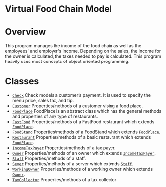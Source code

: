 # Virtual Food Chain Model  
# Overview  
This program manages the income of the food chain as well as the employees' and employer's income. Depending on the sales, the income for the owner is calculated, the taxes needed to pay is calculated. This program heavily uses most concepts of object oriented programming.
# Classes
  - [`Check`](Check.java) Check models a customer’s payment. It is used to specify the menu price, sales tax, and tip.
  - [`Customer`](Customer.java) Properties/methods of a customer vising a food place.
  - [`FoodPlace`](FoodPlace.java) FoodPlace is an abstract class which has the general methods and properties of any type of restaurants.
  - [`FastFood`](FastFood.java) Properties/methods of a FastFood restaurant which extends [`FoodPlace`](FoodPlace.java).
  - [`FoodStand`](FoodStand.java) Properties/methods of a FoodStand which extends [`FoodPlace`](FoodPlace.java).
  - [`Restaurant`](Restaurant.java) Properties/methods of a basic restaurant which extends [`FoodPlace`](FoodPlace.java).
  - [`IncomeTaxPayer`](IncomeTaxPayer.java) Properties/methods of a tax payer.
  - [`Owner`](Owner.java) Properties/methods of an owner which extends [`IncomeTaxPayer`](IncomeTaxPayer.java).
  - [`Staff`](Staff.java) Properties/methods of a staff.
  - [`Sever`](Sever.java) Properties/methods of a server which extends [`Staff`](Staff.java).
  - [`WorkingOwner`](WorkingOwner.java) Properties/methods of a working owner which extends [`Owner`](Owner.java).
  - [`TaxCollector`](TaxCollector.java) Properties/methods of a tax collector
